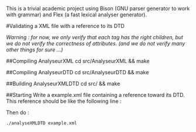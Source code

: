 This is a trivial academic project using Bison (GNU parser generator to work with grammar) and Flex (a fast lexical analyser generator).

#Validating a XML file with a reference to its DTD

*Warning : for now, we only verify that each tag has the right children,
but we do not verify the correctness of attributes. (and we do not verify many other things for sure ...)*

##Compiling AnalyseurXML
    cd src/AnalyseurXML && make

##Compiling AnalyseurDTD
    cd src/AnalyseurDTD && make

##Building AnalyseurXMLDTD
    cd src/ && make

##Starting
Write a example.xml file containing a reference toward its DTD.
This reference should be like the following line :
    <!DOCTYPE example SYSTEM "example.dtd">

Then do :

    ./analyseXMLDTD example.xml

